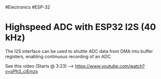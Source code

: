 #Electronics #ESP-32
# Highspeed ADC with ESP32 I2S (40 kHz)
The I2S interface can be used to shuttle ADC data from DMA into buffer registers, enabling continuous recording of an ADC

See this video (Starts @ 3:23) --> https://www.youtube.com/watch?v=pPh3_ciEmzs
